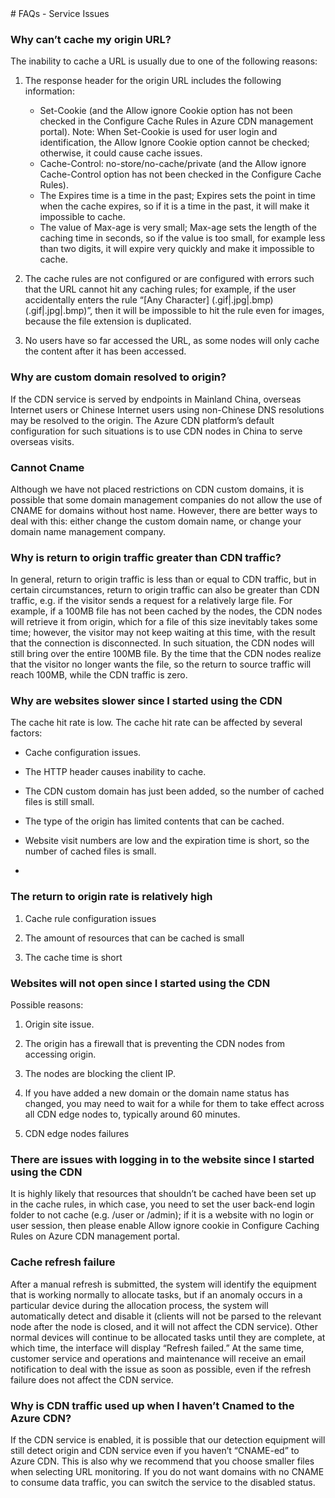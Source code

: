 <properties linkid="dev-net-common-tasks-cdn" urlDisplayName="CDN" pageTitle="Microsoft Azure CDN FAQs – Azure Feature Guide" metaKeywords="Azure CDN, Azure CDN, Azure blobs, Azure caching, Azure add-ons, cannot cache, cannot CNAME, origin rate high, cache refresh failed, CDN FAQ, CDN FAQS, CDN use failed, CDN service failure, CDN configuration error, speed slow, cannot open website, login exception, CNAME, CDN technical documentation, CDN help files" description="Find answers to common service consulting questions or inquiries related to the Microsoft Azure CDN" metaCanonical="" services="" documentationCenter=".NET" title="" authors="" solutions="" manager="" editor="" />
<tags ms.service="cdn"
    ms.date=""
    wacn.date="12/28/2015"
    />
# FAQs - Service Issues

### **Why can’t cache my origin URL?**

The inability to cache a URL is usually due to one of the following reasons:

1. The response header for the origin URL includes the following information:
   - Set-Cookie (and the Allow ignore Cookie option has not been checked in the Configure Cache Rules in Azure CDN management portal). Note: When Set-Cookie is used for user login and identification, the Allow Ignore Cookie option cannot be checked; otherwise, it could cause cache issues.
   - Cache-Control: no-store/no-cache/private (and the Allow ignore Cache-Control option has not been checked in the Configure Cache Rules).
   - The Expires time is a time in the past; Expires sets the point in time when the cache expires, so if it is a time in the past, it will make it impossible to cache.
   - The value of Max-age is very small; Max-age sets the length of the caching time in seconds, so if the value is too small, for example less than two digits, it will expire very quickly and make it impossible to cache.

2. The cache rules are not configured or are configured with errors such that the URL cannot hit any caching rules; for example, if the user accidentally enters the rule “[Any Character] (.gif|.jpg|.bmp) (.gif|.jpg|.bmp)”, then it will be impossible to hit the rule even for images, because the file extension is duplicated.
   
3. No users have so far accessed the URL, as some nodes will only cache the content after it has been accessed.

### **Why are custom domain resolved to origin?**

If the CDN service is served by endpoints in Mainland China, overseas Internet users or Chinese Internet users using non-Chinese DNS resolutions may be resolved to the origin. The Azure CDN platform’s default configuration for such situations is to use CDN nodes in China to serve overseas visits.

### **Cannot Cname**

Although we have not placed restrictions on CDN custom domains, it is possible that some domain management companies do not allow the use of CNAME for domains without host name. However, there are better ways to deal with this: either change the custom domain name, or change your domain name management company.

### **Why is return to origin traffic greater than CDN traffic?**

In general, return to origin traffic is less than or equal to CDN traffic, but in certain circumstances, return to origin traffic can also be greater than CDN traffic, e.g. if the visitor sends a request for a relatively large file. For example, if a 100MB file has not been cached by the nodes, the CDN nodes will retrieve it from origin, which for a file of this size inevitably takes some time; however, the visitor may not keep waiting at this time, with the result that the connection is disconnected. In such situation, the CDN nodes will still bring over the entire 100MB file. By the time that the CDN nodes realize that the visitor no longer wants the file, so the return to source traffic will reach 100MB, while the CDN traffic is zero.

### **Why are websites slower since I started using the CDN**

The cache hit rate is low. The cache hit rate can be affected by several factors:

- Cache configuration issues.
     
- The HTTP header causes inability to cache.
     
- The CDN custom domain has just been added, so the number of cached files is still small.
     
- The type of the origin has limited contents that can be cached.
     
- Website visit numbers are low and the expiration time is short, so the number of cached files is small.
- 
### **The return to origin rate is relatively high** 

1. Cache rule configuration issues
    
2. The amount of resources that can be cached is small
    
3. The cache time is short

### **Websites will not open since I started using the CDN** 

Possible reasons:
 
1. Origin site issue.
     
2. The origin has a firewall that is preventing the CDN nodes from accessing origin.
    
3. The nodes are blocking the client IP.
     
4. If you have added a new domain or the domain name status has changed, you may need to wait for a while for them to take effect across all CDN edge nodes to, typically around 60 minutes.
     
5. CDN edge nodes failures
    
### **There are issues with logging in to the website since I started using the CDN**

It is highly likely that resources that shouldn’t be cached have been set up in the cache rules, in which case, you need to set the user back-end login folder to not cache (e.g. /user or /admin); if it is a website with no login or user session, then please enable Allow ignore cookie in Configure Caching Rules on Azure CDN management portal.

### **Cache refresh failure**

After a manual refresh is submitted, the system will identify the equipment that is working normally to allocate tasks, but if an anomaly occurs in a particular device during the allocation process, the system will automatically detect and disable it (clients will not be parsed to the relevant node after the node is closed, and it will not affect the CDN service). Other normal devices will continue to be allocated tasks until they are complete, at which time, the interface will display “Refresh failed.” At the same time, customer service and operations and maintenance will receive an email notification to deal with the issue as soon as possible, even if the refresh failure does not affect the CDN service.

### **Why is CDN traffic used up when I haven’t Cnamed to the Azure CDN?**

If the CDN service is enabled, it is possible that our detection equipment will still detect origin and CDN service even if you haven’t “CNAME-ed” to Azure CDN. This is also why we recommend that you choose smaller files when selecting URL monitoring. If you do not want domains with no CNAME to consume data traffic, you can switch the service to the disabled status.

<!---HONumber=CDN_1201_2015-->